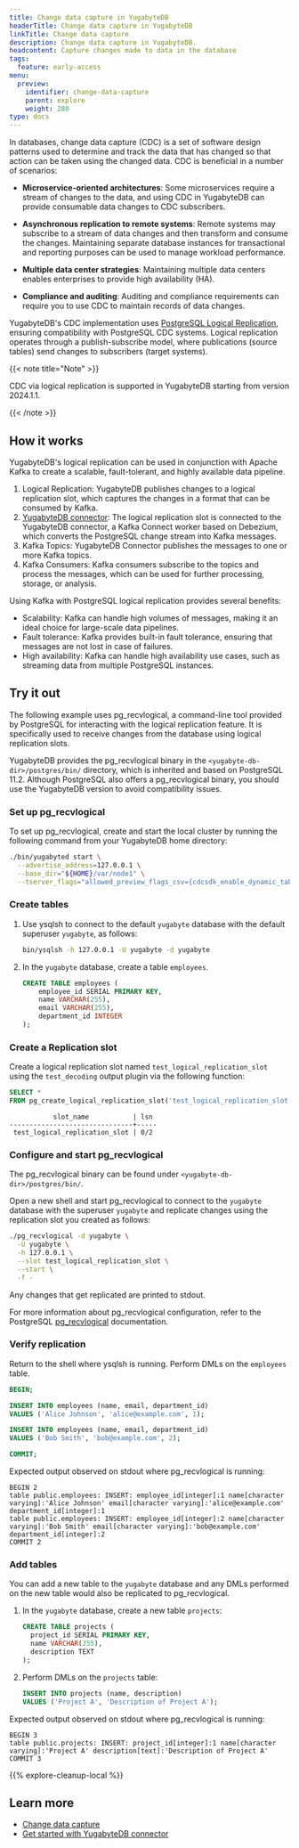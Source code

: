 ```yaml
---
title: Change data capture in YugabyteDB
headerTitle: Change data capture in YugabyteDB
linkTitle: Change data capture
description: Change data capture in YugabyteDB.
headcontent: Capture changes made to data in the database
tags:
  feature: early-access
menu:
  preview:
    identifier: change-data-capture
    parent: explore
    weight: 280
type: docs
---
```


In databases, change data capture (CDC) is a set of software design patterns used to determine and track the data that has changed so that action can be taken using the changed data. CDC is beneficial in a number of scenarios:

- **Microservice-oriented architectures**: Some microservices require a stream of changes to the data, and using CDC in YugabyteDB can provide consumable data changes to CDC subscribers.

- **Asynchronous replication to remote systems**: Remote systems may subscribe to a stream of data changes and then transform and consume the changes. Maintaining separate database instances for transactional and reporting purposes can be used to manage workload performance.

- **Multiple data center strategies**: Maintaining multiple data centers enables enterprises to provide high availability (HA).

- **Compliance and auditing**: Auditing and compliance requirements can require you to use CDC to maintain records of data changes.

YugabyteDB's CDC implementation uses [PostgreSQL Logical Replication](https://www.postgresql.org/docs/11/logical-replication.html), ensuring compatibility with PostgreSQL CDC systems. Logical replication operates through a publish-subscribe model, where publications (source tables) send changes to subscribers (target systems).

{{< note title="Note" >}}

CDC via logical replication is supported in YugabyteDB starting from version 2024.1.1.

{{< /note >}}

## How it works

YugabyteDB's logical replication can be used in conjunction with Apache Kafka to create a scalable, fault-tolerant, and highly available data pipeline.

1. Logical Replication: YugabyteDB publishes changes to a logical replication slot, which captures the changes in a format that can be consumed by Kafka.
1. [YugabyteDB connector](../../develop/change-data-capture/using-logical-replication/yugabytedb-connector/): The logical replication slot is connected to the YugabyteDB connector, a Kafka Connect worker based on Debezium, which converts the PostgreSQL change stream into Kafka messages.
1. Kafka Topics: YugabyteDB Connector publishes the messages to one or more Kafka topics.
1. Kafka Consumers: Kafka consumers subscribe to the topics and process the messages, which can be used for further processing, storage, or analysis.

Using Kafka with PostgreSQL logical replication provides several benefits:

- Scalability: Kafka can handle high volumes of messages, making it an ideal choice for large-scale data pipelines.
- Fault tolerance: Kafka provides built-in fault tolerance, ensuring that messages are not lost in case of failures.
- High availability: Kafka can handle high availability use cases, such as streaming data from multiple PostgreSQL instances.

## Try it out

The following example uses pg_recvlogical, a command-line tool provided by PostgreSQL for interacting with the logical replication feature. It is specifically used to receive changes from the database using logical replication slots.

YugabyteDB provides the pg_recvlogical binary in the `<yugabyte-db-dir>/postgres/bin/` directory, which is inherited and based on PostgreSQL 11.2. Although PostgreSQL also offers a pg_recvlogical binary, you should use the YugabyteDB version to avoid compatibility issues.

### Set up pg_recvlogical

To set up pg_recvlogical, create and start the local cluster by running the following command from your YugabyteDB home directory:

```sh
./bin/yugabyted start \
  --advertise_address=127.0.0.1 \
  --base_dir="${HOME}/var/node1" \
  --tserver_flags="allowed_preview_flags_csv={cdcsdk_enable_dynamic_table_support},cdcsdk_enable_dynamic_table_support=true,cdcsdk_publication_list_refresh_interval_secs=2"
```

### Create tables

1. Use ysqlsh to connect to the default `yugabyte` database with the default superuser `yugabyte`, as follows:

    ```sh
    bin/ysqlsh -h 127.0.0.1 -U yugabyte -d yugabyte
    ```

1. In the `yugabyte` database, create a table `employees`.

    ```sql
    CREATE TABLE employees (
        employee_id SERIAL PRIMARY KEY,
        name VARCHAR(255),
        email VARCHAR(255),
        department_id INTEGER
    );
    ```

### Create a Replication slot

Create a logical replication slot named `test_logical_replication_slot` using the `test_decoding` output plugin via the following function:

```sql
SELECT *
FROM pg_create_logical_replication_slot('test_logical_replication_slot', 'test_decoding');
```

```output
           slot_name           | lsn
-------------------------------+-----
 test_logical_replication_slot | 0/2
```

### Configure and start pg_recvlogical

The pg_recvlogical binary can be found under `<yugabyte-db-dir>/postgres/bin/`.

Open a new shell and start pg_recvlogical to connect to the `yugabyte` database with the superuser `yugabyte` and replicate changes using the replication slot you created as follows:

```sh
./pg_recvlogical -d yugabyte \
  -U yugabyte \
  -h 127.0.0.1 \
  --slot test_logical_replication_slot \
  --start \
  -f -
```

Any changes that get replicated are printed to stdout.

For more information about pg_recvlogical configuration, refer to the PostgreSQL [pg_recvlogical](https://www.postgresql.org/docs/11/app-pgrecvlogical.html) documentation.

### Verify replication

Return to the shell where ysqlsh is running. Perform DMLs on the `employees` table.

```sql
BEGIN;

INSERT INTO employees (name, email, department_id)
VALUES ('Alice Johnson', 'alice@example.com', 1);

INSERT INTO employees (name, email, department_id)
VALUES ('Bob Smith', 'bob@example.com', 2);

COMMIT;
```

Expected output observed on stdout where pg_recvlogical is running:

```output
BEGIN 2
table public.employees: INSERT: employee_id[integer]:1 name[character varying]:'Alice Johnson' email[character varying]:'alice@example.com' department_id[integer]:1
table public.employees: INSERT: employee_id[integer]:2 name[character varying]:'Bob Smith' email[character varying]:'bob@example.com' department_id[integer]:2
COMMIT 2
```

### Add tables

You can add a new table to the `yugabyte` database and any DMLs performed on the new table would also be replicated to pg_recvlogical.

1. In the `yugabyte` database, create a new table `projects`:

    ```sql
    CREATE TABLE projects (
      project_id SERIAL PRIMARY KEY,
      name VARCHAR(255),
      description TEXT
    );
    ```

2. Perform DMLs on the `projects` table:

    ```sql
    INSERT INTO projects (name, description)
    VALUES ('Project A', 'Description of Project A');
    ```

Expected output observed on stdout where pg_recvlogical is running:

```output
BEGIN 3
table public.projects: INSERT: project_id[integer]:1 name[character varying]:'Project A' description[text]:'Description of Project A'
COMMIT 3
```

{{% explore-cleanup-local %}}

## Learn more

- [Change data capture](../../develop/change-data-capture/)
- [Get started with YugabyteDB connector](../../develop/change-data-capture/using-logical-replication/get-started/)
